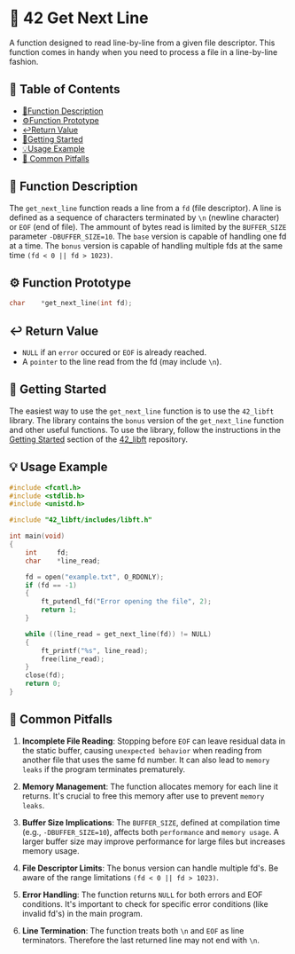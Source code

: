 # 📄 42 Get Next Line

A function designed to read line-by-line from a given file descriptor. This function comes in handy when you need to process a file in a line-by-line fashion.

## 📖 Table of Contents
- [📝Function Description](#-function-description)
- [⚙️Function Prototype](#️-function-prototype)
- [↩️Return Value](#️-return-value)
- [🚀Getting Started](#-getting-started)
- [💡Usage Example](#-usage-example)
- [🛑 Common Pitfalls](#-common-pitfalls)

## 📝 Function Description
The `get_next_line` function reads a line from a `fd` (file descriptor). A line is defined as a sequence of characters terminated by `\n` (newline character) or `EOF` (end of file). The ammount of bytes read is limited by the `BUFFER_SIZE` parameter `-DBUFFER_SIZE=10`. The `base` version is capable of handling one fd at a time. The `bonus` version is capable of handling multiple fds at the same time `(fd < 0 || fd > 1023)`.

## ⚙️ Function Prototype
```c
char	*get_next_line(int fd);
```

## ↩️ Return Value
- `NULL` if an `error` occured or `EOF` is already reached.
- A `pointer` to the line read from the fd (may include `\n`).

## 🚀 Getting Started
The easiest way to use the `get_next_line` function is to use the `42_libft` library. The library contains the `bonus` version of the `get_next_line` function and other useful functions. To use the library, follow the instructions in the [Getting Started](https://github.com/cmenke42/42_libft/tree/main?tab=readme-ov-file#-getting-started) section of the [42_libft](https://github.com/cmenke42/42_libft.git) repository.

## 💡 Usage Example
```c
#include <fcntl.h>
#include <stdlib.h>
#include <unistd.h>

#include "42_libft/includes/libft.h"

int main(void)
{
    int     fd;
    char    *line_read;

    fd = open("example.txt", O_RDONLY);
    if (fd == -1)
    {
        ft_putendl_fd("Error opening the file", 2);
        return 1;
    }

    while ((line_read = get_next_line(fd)) != NULL)
    {
        ft_printf("%s", line_read);
        free(line_read);
    }
    close(fd);
    return 0;
}
```

## 🛑 Common Pitfalls
1. **Incomplete File Reading**: Stopping before `EOF` can leave residual data in the static buffer, causing `unexpected behavior` when reading from another file that uses the same fd number. It can also lead to `memory leaks` if the program terminates prematurely.

2. **Memory Management**: The function allocates memory for each line it returns. It's crucial to free this memory after use to prevent `memory leaks`.

3. **Buffer Size Implications**: The `BUFFER_SIZE`, defined at compilation time (e.g., `-DBUFFER_SIZE=10`), affects both `performance` and `memory usage`. A larger buffer size may improve performance for large files but increases memory usage.

4. **File Descriptor Limits**: The bonus version can handle multiple fd's. Be aware of the range limitations `(fd < 0 || fd > 1023)`. 

5. **Error Handling**: The function returns `NULL` for both errors and EOF conditions. It's important to check for specific error conditions (like invalid fd's) in the main program.

6. **Line Termination**: The function treats both `\n` and `EOF` as line terminators. Therefore the last returned line may not end with `\n`.